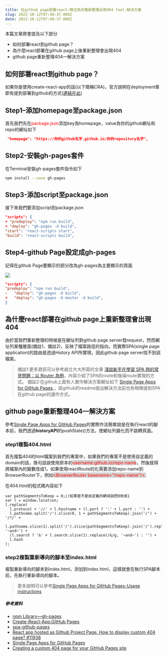 ```yaml
---
title: 在github page部署react—簡述為何重新整理出現404 feat.解決方案
slug: 2022-10-12T07:49:37.000Z
date: 2022-10-12T07:49:37.000Z
---
```


<style> 
.rem25{
font-size:2.5rem;
}
.rem40{
font-size:4.0rem;
}
.red {
color:red;
}
.blue{
  color:blue;
}
.green{
  color:green;
}
.gray{
background-color:#D3D3D3;
}
.bdrs{
  border-radius: 4px;
}
</style>

本篇文章將會提及以下部分
- 如何部署react到github page？
- 為什麼react部署在github page上後重新整理會出現404
- github page重新整理404—解決方案

## 如何部署react到github page？
如果你是使用create-react-app的話(以下簡稱CRA)，官方說明在deployment章節有提到部署到github的方式([連結在此](https://create-react-app.dev/docs/deployment/#github-pages))

## Step1–添加homepage至package.json

首先我們先在<span class="red">package.json</span>添加key為homepage，value為你的github網址和repo的網址如下
```json
 "homepage": "https://你的github名字.github.io/你的repository名字",
```
## Step2-安裝gh-pages套件
在Terminal安裝gh-pages套件指令如下
```bash
npm install --save gh-pages
```

## Step3-添加script至package.json
接下來我們要添加script到package.json
```json
"scripts": {
+ "predeploy": "npm run build",
+ "deploy": "gh-pages -d build",
"start": "react-scripts start",
"build": "react-scripts build",
```
## Step4-github Page設定成gh-pages

記得在github Page要顯示的部分改為gh-pages為主要顯示的頁面

![](https://i.imgur.com/mEjZirM.png)

```json
"scripts": {
"predeploy": "npm run build",
-   "deploy": "gh-pages -d build",
+   "deploy": "gh-pages -b master -d build",
}
```

## 為什麼react部署在github page上重新整理會出現404
由於當我們重新整理的時候是在網址列對github page server發request，然而網址列某種層面(備註1、備註2)，反映了檔案路徑的指向，而實際SPA(single page application)的路由是透過History API所實現，因此github page server找不到該檔案。

> 備註1:更多資訊可以參考胡立大大所寫的文章 [淺談新手在學習 SPA 時的常見問題：以 Router 為例](https://blog.huli.tw/2019/09/18/spa-common-problem-about-router/)，內容介紹了SPA的route和後端route實現的方式。
> 備註2:在github上面有人實作解決方案網址如下
> [Single Page Apps for GitHub Pages
](https://github.com/rafgraph/spa-github-pages#how-it-works)，該github的readme提出解決方法前也有稍微提到SPA在github page的運作方式。

## github page重新整理404—解決方案

參考[Single Page Apps for GitHub Pages](https://github.com/rafgraph/spa-github-pages#how-it-works)的實際作法簡單說是在執行react的腳本前，我們透過**historyAPI**的pushState()方法，使網址列變化而不跳轉頁面。

### step1複製404.html

首先複製404的html檔案到我們的專案中，如果我們的專案不是使用自定義的domain的話，換句話說使用原本的<span class="red gray bdrs">username.github.io/repo-name</span>，然後就得將檔案內的變數改成1，如果使用reactRoute的化需要添加repo-name到BrowserRouter下，例如<span class="red gray bdrs">&lt;BrowserRouter basename="/repo-name"/&gt;.</span>

在404.html的程式碼內容如下
```javascript=
var pathSegmentsToKeep = 0;//如果是不是自定義的網域就把0改成1
var l = window.location;
l.replace(
  l.protocol + '//' + l.hostname + (l.port ? ':' + l.port : '') +
  l.pathname.split('/').slice(0, 1 + pathSegmentsToKeep).join('/') + '/?/' +
  l.pathname.slice(1).split('/').slice(pathSegmentsToKeep).join('/').replace(/&/g, '~and~') +
  (l.search ? '&' + l.search.slice(1).replace(/&/g, '~and~') : '') +
  l.hash
);
```

### step2複製重新導向的腳本至index.html
複製重新導向的腳本到index.html，添加到index.html，這樣就會在執行SPA腳本前，先執行重新導向的腳本。

> 更多說明可以參考[Single Page Apps for GitHub Pages-Usage instructions](https://github.com/rafgraph/spa-github-pages#usage-instructions)

##### 參考資料
 - [npm Library—gh-pages](https://www.npmjs.com/package/gh-pages)
 - [Create-React-App:GitHub Pages](https://create-react-app.dev/docs/deployment/#github-pages)
 - [spa-github-pages](https://github.com/rafgraph/spa-github-pages#usage-instructions)
 - [React app hosted as Github Project Page. How to display custom 404 page? #11938](https://github.com/facebook/create-react-app/discussions/11938)
 - [Single Page Apps for GitHub Pages](https://github.com/rafgraph/spa-github-pages)
 - [Creating a custom 404 page for your GitHub Pages site](https://docs.github.com/en/pages/getting-started-with-github-pages/creating-a-custom-404-page-for-your-github-pages-site)